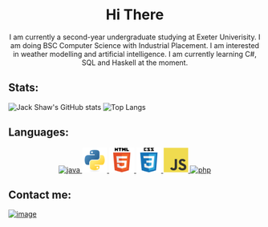 <h1 align="center">Hi There </h1>
<p align="center">
  I am currently a second-year undergraduate studying at Exeter Univerisity. I am doing BSC Computer Science with Industrial Placement. I am interested in weather modelling and   artificial intelligence. I am currently learning C#, SQL and Haskell at the moment.
</p>
<h2 align="left"> Stats: </h2>

<p align="center">
  
  ![Jack Shaw's GitHub stats](https://github-readme-stats.vercel.app/api?username=js1294&show_icons=true&theme=radical)
  ![Top Langs](https://github-readme-stats.vercel.app/api/top-langs/?username=js1294&layout=compact&langs_count=9&theme=radical&exclude_repo=Kenney-GameJam-2021,Kenney-Game-Jam-2021-Game)
  
</p>
<h2 align="left"> Languages: </h2>
<p align="center">
  <a href="https://www.java.com/en/" target="_blank"> 
    <img src="https://cdn-icons-png.flaticon.com/512/226/226777.png" alt="java" width="50" height="50"/> 
  </a> 
  <a href="https://www.python.org" target="_blank"> 
    <img src="https://raw.githubusercontent.com/devicons/devicon/master/icons/python/python-original.svg" alt="python" width="50" height="50"/> 
  </a> 
  <a href="https://html.spec.whatwg.org/multipage/" target="_blank"> 
    <img src="https://raw.githubusercontent.com/devicons/devicon/master/icons/html5/html5-original-wordmark.svg" alt="html5" width="50" height="50"/> 
  </a>
  <a href="https://www.w3schools.com/css/" target="_blank"> 
    <img src="https://raw.githubusercontent.com/devicons/devicon/master/icons/css3/css3-original-wordmark.svg" alt="css3" width="50" height="50"/> 
  </a> 
  <a href="https://developer.mozilla.org/en-US/docs/Web/JavaScript" target="_blank"> 
    <img src="https://raw.githubusercontent.com/devicons/devicon/master/icons/javascript/javascript-original.svg" alt="javascript" width="50" height="50"/> 
  </a> 
   <a href="https://www.w3schools.com/php/" target="_blank"> 
    <img src="https://upload.wikimedia.org/wikipedia/commons/2/27/PHP-logo.svg" alt="php" width="50" height="50"/> 
  </a> 
</p>
<h2 align="left"> Contact me: </h2>

[![image](https://img.shields.io/badge/Gmail-D14836?style=for-the-badge&logo=gmail&logoColor=white)](mailto:jackshaw810@gmail.com)
  
